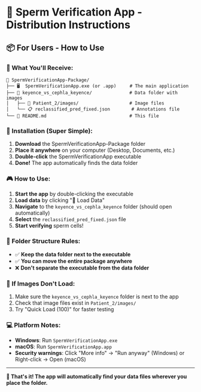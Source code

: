 # 🚀 Sperm Verification App - Distribution Instructions

## 📦 For Users - How to Use

### 🔽 What You'll Receive:
```
📁 SpermVerificationApp-Package/
├── 🖥️  SpermVerificationApp.exe (or .app)     # The main application
├── 📁 keyence_vs_cephla_keyence/              # Data folder with images
│   ├── 📁 Patient_2/images/                   # Image files
│   └── 📋 reclassified_pred_fixed.json        # Annotations file
└── 📖 README.md                               # This file
```

### 🎯 Installation (Super Simple):
1. **Download** the SpermVerificationApp-Package folder
2. **Place it anywhere** on your computer (Desktop, Documents, etc.)
3. **Double-click** the SpermVerificationApp executable
4. **Done!** The app automatically finds the data folder

### 🎮 How to Use:
1. **Start the app** by double-clicking the executable
2. **Load data** by clicking "🔬 Load Data"
3. **Navigate** to the `keyence_vs_cephla_keyence` folder (should open automatically)
4. **Select** the `reclassified_pred_fixed.json` file
5. **Start verifying** sperm cells!

### 📁 Folder Structure Rules:
- ✅ **Keep the data folder next to the executable**
- ✅ **You can move the entire package anywhere**
- ❌ **Don't separate the executable from the data folder**

### 🔧 If Images Don't Load:
1. Make sure the `keyence_vs_cephla_keyence` folder is next to the app
2. Check that image files exist in `Patient_2/images/`
3. Try "Quick Load (100)" for faster testing

### 💻 Platform Notes:
- **Windows**: Run `SpermVerificationApp.exe`
- **macOS**: Run `SpermVerificationApp.app` 
- **Security warnings**: Click "More info" → "Run anyway" (Windows) or Right-click → Open (macOS)

---
**🎉 That's it! The app will automatically find your data files wherever you place the folder.**
